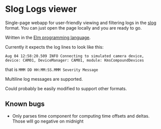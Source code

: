 # Slog Logs viewer

Single-page webapp for user-friendly viewing and filtering logs 
in the [slog](https://crates.io/crates/slog) format. 
You can just open the page locally and you are ready to go.

Written in the [Elm programming language](https://elm-lang.org/).

Currently it expects the log lines to look like this:

`Aug 04 12:58:20.509 INFO Connecting to simulated camera device, device: CAM01, DeviceManager: CAM01, module: KmsCompoundDevices`

that is `MMM DD HH:MM:SS.MMM Severity Message`

Multiline log messages are supported.

Could probably be easily modified to support other formats.

## Known bugs

 - Only parses time component for computing time offsets and deltas. Those wIll go negative on midnight
